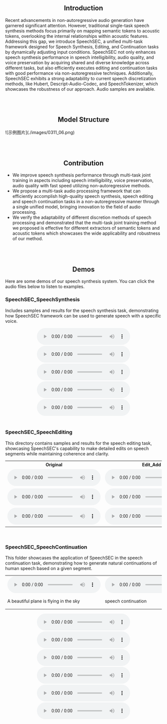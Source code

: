 
<div align="center">
  <h2>Introduction</h2>
</div>
Recent advancements in non-autoregressive audio generation have garnered significant attention. However, traditional single-task speech synthesis methods focus primarily on mapping semantic tokens to acoustic tokens, overlooking the internal relationships within acoustic features. Addressing this gap, we introduce SpeechSEC, a unified multi-task framework designed for Speech Synthesis, Editing, and Continuation tasks by dynamically adjusting input conditions. SpeechSEC not only enhances speech synthesis performance in speech intelligibility, audio quality, and voice preservation by acquiring shared and diverse knowledge across different tasks, but also efficiently executes editing and continuation tasks with good performance via non-autoregressive techniques. Additionally, SpeechSEC exhibits a strong adaptability to current speech discretization methods, like Hubert, Descript-Audio-Codec, and SpeechTokenizer, which showcases the robustness of our approach. Audio samples are available.

<br><br>

<div align="center">
  <h2>Model Structure</h2>
</div>
![示例图片](./images/0311_06.png)

<br><br>

<div align="center">
  <h2>Contribution</h2>
</div>

- We improve speech synthesis performance through multi-task joint training in aspects including speech intelligibility, voice preservation, audio quality with fast speed utilizing non-autoregressive methods.
- We propose a multi-task audio processing framework that can efficiently accomplish high-quality speech synthesis, speech editing and speech continuation tasks in a non-autoregressive manner through a single unified model, bringing innovation to the field of audio processing.
- We verify the adaptability of different discretion methods of speech processing and demonstrated that the multi-task joint training method we proposed is effective for different extractors of semantic tokens and acoustic tokens which showcases the wide applicability and robustness of our method.

<br><br>

<div align="center">
  <h2>Demos</h2>
</div>

Here are some demos of our speech synthesis system. You can click the audio files below to listen to examples.

### SpeechSEC_SpeechSynthesis

Includes samples and results for the speech synthesis task, demonstrating how SpeechSEC framework can be used to generate speech with a specific voice.

<div align="center">
  <audio controls>
    <source src="./demo-main/demo-main/1_SpeechSEC_SpeechSynthesis/1.wav" type="audio/wav">
    Your browser does not support the audio element.
  </audio>
  <audio controls>
    <source src="./demo-main/demo-main/1_SpeechSEC_SpeechSynthesis/2.wav" type="audio/wav">
    Your browser does not support the audio element.
  </audio>
  <audio controls>
    <source src="https://raw.githubusercontent.com/SpeechSEC-icassp.github.io/docs/demo-main/demo-main/1_SpeechSEC_SpeechSynthesis/3.wav" type="audio/wav">
    Your browser does not support the audio element.
  </audio>
  <audio controls>
    <source src="https://raw.githubusercontent.com/SpeechSEC-icassp.github.io/docs/demo-main/demo-main/1_SpeechSEC_SpeechSynthesis/4.wav" type="audio/wav">
    Your browser does not support the audio element.
  </audio>
  <audio controls>
    <source src="https://raw.githubusercontent.com/CL0077/SpeechSEC-icassp.github.io/docs/demo-main/demo-main/1_SpeechSEC_SpeechSynthesis/5.wav" type="audio/wav">
    Your browser does not support the audio element.
  </audio>
</div>

<br>

### SpeechSEC_SpeechEditing

This directory contains samples and results for the speech editing task, showcasing SpeechSEC's capability to make detailed edits on speech segments while maintaining coherence and clarity.

<table>
  <tr>
    <th>Original</th>
    <th>Edit_Add</th>
    <th>Edit_Remove</th>
  </tr>
  <tr>
    <td>
      <audio controls>
        <source src="https://raw.githubusercontent.com/CL0077/SpeechSEC/gh-pages/docs/demo-main/demo-main/2_SpeechSEC_SpeechEditing/1_Original.wav" type="audio/wav">
        Your browser does not support the audio element.
      </audio>
    </td>
    <td>
      <audio controls>
        <source src="https://raw.githubusercontent.com/CL0077/SpeechSEC/gh-pages/docs/demo-main/demo-main/2_SpeechSEC_SpeechEditing/1_Edit_Add.wav" type="audio/wav">
        Your browser does not support the audio element.
      </audio>
    </td>
    <td>
      <audio controls>
        <source src="https://raw.githubusercontent.com/CL0077/SpeechSEC/gh-pages/docs/demo-main/demo-main/2_SpeechSEC_SpeechEditing/1_Edit_Remove.wav" type="audio/wav">
        Your browser does not support the audio element.
      </audio>
    </td>
  </tr>
  <tr>
    <td>
      <audio controls>
        <source src="https://raw.githubusercontent.com/CL0077/SpeechSEC/gh-pages/docs/demo-main/demo-main/2_SpeechSEC_SpeechEditing/2_Original.wav" type="audio/wav">
        Your browser does not support the audio element.
      </audio>
    </td>
    <td>
      <audio controls>
        <source src="https://raw.githubusercontent.com/CL0077/SpeechSEC/gh-pages/docs/demo-main/demo-main/2_SpeechSEC_SpeechEditing/2_edit_add_a_funny_and_impressive.wav" type="audio/wav">
        Your browser does not support the audio element.
      </audio>
    </td>
    <td>
      <audio controls>
        <source src="https://raw.githubusercontent.com/CL0077/SpeechSEC/gh-pages/docs/demo-main/demo-main/2_SpeechSEC_SpeechEditing/2_Edit_Remove.wav" type="audio/wav">
        Your browser does not support the audio element.
      </audio>
    </td>
  </tr>
  <tr>
    <td>
      <audio controls>
        <source src="https://raw.githubusercontent.com/CL0077/SpeechSEC/gh-pages/docs/demo-main/demo-main/2_SpeechSEC_SpeechEditing/3_Original.wav" type="audio/wav">
        Your browser does not support the audio element.
      </audio>
    </td>
    <td>
      <audio controls>
        <source src="https://raw.githubusercontent.com/CL0077/SpeechSEC/gh-pages/docs/demo-main/demo-main/2_SpeechSEC_SpeechEditing/3_Edit_Add.wav" type="audio/wav">
        Your browser does not support the audio element.
      </audio>
    </td>
    <td>
      <audio controls>
        <source src="https://raw.githubusercontent.com/CL0077/SpeechSEC/gh-pages/docs/demo-main/demo-main/2_SpeechSEC_SpeechEditing/3_Edit_Remove.wav" type="audio/wav">
        Your browser does not support the audio element.
      </audio>
    </td>
  </tr>
</table>

<br>

### SpeechSEC_SpeechContinuation

This folder showcases the application of SpeechSEC in the speech continuation task, demonstrating how to generate natural continuations of human speech based on a given segment.

<div align="center">
  <table border="0" cellspacing="0">
    <tr>
      <td>
        <audio controls>
          <source src="https://raw.githubusercontent.com/CL0077/SpeechSEC/gh-pages/docs/demo-main/demo-main/3_SpeechSEC_SpeechContinuation/2.wav" type="audio/wav">
          Your browser does not support the audio element.
        </audio>
        <p>A beautiful plane is flying in the sky</p>
      </td>
      <td>
        <audio controls>
          <source src="https://raw.githubusercontent.com/CL0077/SpeechSEC/gh-pages/docs/demo-main/demo-main/3_SpeechSEC_SpeechContinuation/2_ContinueResult.wav" type="audio/wav">
          Your browser does not support the audio element.
        </audio>
        <p>speech continuation</p>
      </td>
    </tr>
  </table>
</div>

<div align="center">
  <!-- 第一行 2 个音频 -->
  <audio controls>
    <source src="https://raw.githubusercontent.com/CL0077/SpeechSEC/gh-pages/docs/demo-main/demo-main/3_SpeechSEC_SpeechContinuation/1.wav" type="audio/wav">
    Your browser does not support the audio element.
  </audio>
  <audio controls>
    <source src="https://raw.githubusercontent.com/CL0077/SpeechSEC/gh-pages/docs/demo-main/demo-main/3_SpeechSEC_SpeechContinuation/1_ContinueResult.wav" type="audio/wav">
    Your browser does not support the audio element.
  </audio>
</div>

<div align="center">
  <!-- 第一行 2 个音频 -->
  <audio controls>
    <source src="https://raw.githubusercontent.com/CL0077/SpeechSEC/gh-pages/docs/demo-main/demo-main/3_SpeechSEC_SpeechContinuation/2.wav" type="audio/wav">
    Your browser does not support the audio element.
  </audio>
  <audio controls>
    <source src="https://raw.githubusercontent.com/CL0077/SpeechSEC/gh-pages/docs/demo-main/demo-main/3_SpeechSEC_SpeechContinuation/2_ContinueResult.wav" type="audio/wav">
    Your browser does not support the audio element.
  </audio>
</div>

<div align="center">
  <!-- 第二行 2 个音频 -->
  <audio controls>
    <source src="https://raw.githubusercontent.com/CL0077/SpeechSEC/gh-pages/docs/demo-main/demo-main/3_SpeechSEC_SpeechContinuation/3.wav" type="audio/wav">
    Your browser does not support the audio element.
  </audio>
  <audio controls>
    <source src="https://raw.githubusercontent.com/CL0077/SpeechSEC/gh-pages/docs/demo-main/demo-main/3_SpeechSEC_SpeechContinuation/3_ContinueResult.wav" type="audio/wav">
    Your browser does not support the audio element.
  </audio>
</div>
